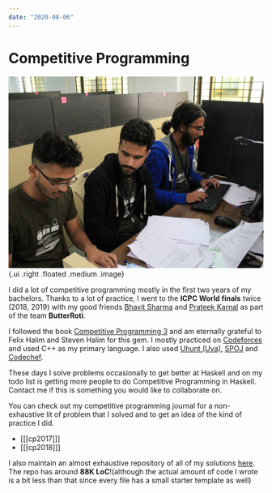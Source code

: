 ```yaml
---
date: "2020-08-06"
---
```


# Competitive Programming

![ButterRoti during a contest](static/butterroti.jpg){.ui .right .floated .medium .image}

I did a lot of competitive programming mostly in the first two years of my bachelors. Thanks to a lot of practice, I went to the **ICPC World finals** twice (2018, 2019) with my good friends [Bhavit Sharma][7] and [Prateek Karnal][8] as part of the team **ButterRoti**.

I followed the book [Competitive Programming 3][2] and am eternally grateful to Felix Halim and Steven Halim for this gem.
I mostly practiced on [Codeforces][6] and used C++ as my primary language. I also used [Uhunt (Uva)][3], [SPOJ][4] and [Codechef][5].

These days I solve problems occasionally to get better at Haskell and on my todo list is getting more people to do Competitive Programming in Haskell.
Contact me if this is something you would like to collaborate on.

You can check out my competitive programming journal for a non-exhaustive lit of problem that I solved and to get an idea of the kind of practice I did.
- [[[cp2017]]]
- [[[cp2018]]]

I also maintain an almost exhaustive repository of all of my solutions [here][1]. The repo has around **88K LoC**!(although the actual amount of code I wrote is a bit less than that since every file has a small starter template as well)

[1]: https://github.com/sureyeaah/Competitive/
[2]: http://cpbook.net
[3]: https://uhunt.onlinejudge.org/id/858471
[4]: https://www.spoj.com/users/gear4/ 
[5]: https://www.codechef.com/users/gear4
[6]: https://codeforces.com/profile/sureyeaah
[7]: https://www.linkedin.com/in/bhavit-sharma
[8]: https://www.linkedin.com/in/karnalprateek
